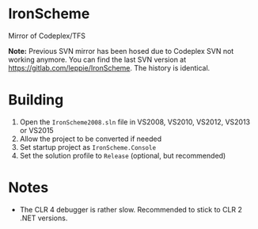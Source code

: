 IronScheme
==========

Mirror of Codeplex/TFS

**Note:** Previous SVN mirror has been hosed due to Codeplex SVN not working anymore. You can find the last SVN version at https://gitlab.com/leppie/IronScheme. The history is identical.

Building
========

1. Open the `IronScheme2008.sln` file in VS2008, VS2010, VS2012, VS2013 or VS2015
2. Allow the project to be converted if needed
3. Set startup project as `IronScheme.Console`
4. Set the solution profile to `Release` (optional, but recommended)

Notes
=====

- The CLR 4 debugger is rather slow. Recommended to stick to CLR 2 .NET versions.
